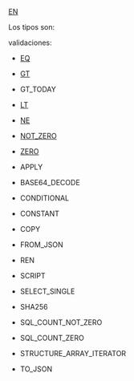 [EN](README.md)

Los tipos son:

validaciones:

* [EQ](type/EQ-ES.md)
* [GT](type/GT-ES.md)
* GT_TODAY
* [LT](type/LT-ES.md)
* [NE](type/NE-ES.md)
* [NOT_ZERO](type/NOT_ZERO-ES.md)
* [ZERO](type/ZERO-ES.md)

* APPLY
* BASE64_DECODE
* CONDITIONAL
* CONSTANT
* COPY
* FROM_JSON
* REN
* SCRIPT
* SELECT_SINGLE
* SHA256
* SQL_COUNT_NOT_ZERO
* SQL_COUNT_ZERO
* STRUCTURE_ARRAY_ITERATOR
* TO_JSON
